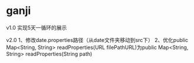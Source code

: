 ganji
=====
v1.0
实现5天一循环的展示

v2.0
1、修改date.properties路径（从date文件夹移动到src下）
2、优化public Map<String, String> readProperties(URL filePathURL)为public Map<String, String> readProperties(String path) 
